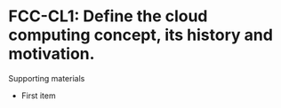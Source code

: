# FCC-CL1: Define the cloud computing concept, its history and motivation. 

Supporting materials

* First item